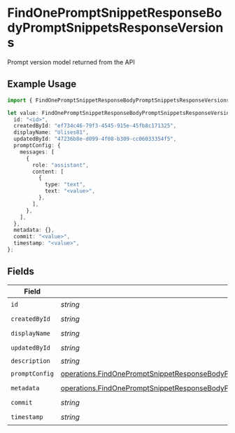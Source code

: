 # FindOnePromptSnippetResponseBodyPromptSnippetsResponseVersions

Prompt version model returned from the API

## Example Usage

```typescript
import { FindOnePromptSnippetResponseBodyPromptSnippetsResponseVersions } from "orq-poc-typescript-multi-env-version/models/operations";

let value: FindOnePromptSnippetResponseBodyPromptSnippetsResponseVersions = {
  id: "<id>",
  createdById: "ef734c46-79f3-4545-915e-45fb8c171325",
  displayName: "Ulises81",
  updatedById: "47236b8e-d099-4f08-b309-cc06033354f5",
  promptConfig: {
    messages: [
      {
        role: "assistant",
        content: [
          {
            type: "text",
            text: "<value>",
          },
        ],
      },
    ],
  },
  metadata: {},
  commit: "<value>",
  timestamp: "<value>",
};
```

## Fields

| Field                                                                                                                                                                                                                | Type                                                                                                                                                                                                                 | Required                                                                                                                                                                                                             | Description                                                                                                                                                                                                          |
| -------------------------------------------------------------------------------------------------------------------------------------------------------------------------------------------------------------------- | -------------------------------------------------------------------------------------------------------------------------------------------------------------------------------------------------------------------- | -------------------------------------------------------------------------------------------------------------------------------------------------------------------------------------------------------------------- | -------------------------------------------------------------------------------------------------------------------------------------------------------------------------------------------------------------------- |
| `id`                                                                                                                                                                                                                 | *string*                                                                                                                                                                                                             | :heavy_check_mark:                                                                                                                                                                                                   | N/A                                                                                                                                                                                                                  |
| `createdById`                                                                                                                                                                                                        | *string*                                                                                                                                                                                                             | :heavy_check_mark:                                                                                                                                                                                                   | N/A                                                                                                                                                                                                                  |
| `displayName`                                                                                                                                                                                                        | *string*                                                                                                                                                                                                             | :heavy_check_mark:                                                                                                                                                                                                   | N/A                                                                                                                                                                                                                  |
| `updatedById`                                                                                                                                                                                                        | *string*                                                                                                                                                                                                             | :heavy_check_mark:                                                                                                                                                                                                   | N/A                                                                                                                                                                                                                  |
| `description`                                                                                                                                                                                                        | *string*                                                                                                                                                                                                             | :heavy_minus_sign:                                                                                                                                                                                                   | N/A                                                                                                                                                                                                                  |
| `promptConfig`                                                                                                                                                                                                       | [operations.FindOnePromptSnippetResponseBodyPromptSnippetsResponse200ApplicationJson3PromptConfig](../../models/operations/findonepromptsnippetresponsebodypromptsnippetsresponse200applicationjson3promptconfig.md) | :heavy_check_mark:                                                                                                                                                                                                   | N/A                                                                                                                                                                                                                  |
| `metadata`                                                                                                                                                                                                           | [operations.FindOnePromptSnippetResponseBodyPromptSnippetsResponse200ApplicationJson3Metadata](../../models/operations/findonepromptsnippetresponsebodypromptsnippetsresponse200applicationjson3metadata.md)         | :heavy_check_mark:                                                                                                                                                                                                   | N/A                                                                                                                                                                                                                  |
| `commit`                                                                                                                                                                                                             | *string*                                                                                                                                                                                                             | :heavy_check_mark:                                                                                                                                                                                                   | N/A                                                                                                                                                                                                                  |
| `timestamp`                                                                                                                                                                                                          | *string*                                                                                                                                                                                                             | :heavy_check_mark:                                                                                                                                                                                                   | N/A                                                                                                                                                                                                                  |